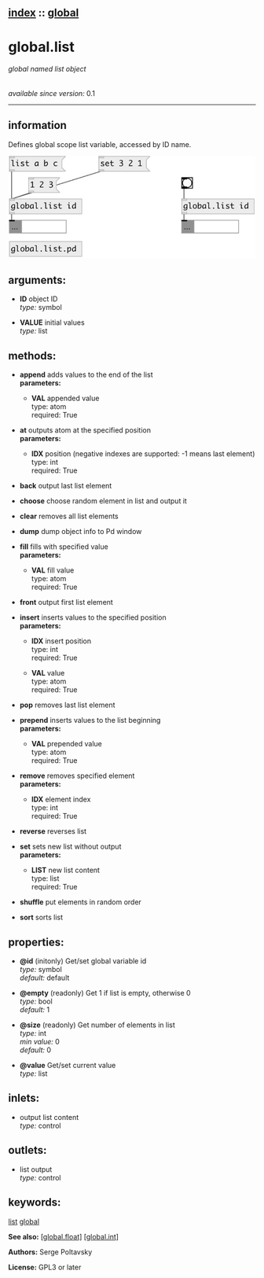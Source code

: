 [index](index.html) :: [global](category_global.html)
---

# global.list

###### global named list object

*available since version:* 0.1

---


## information
Defines global scope list variable, accessed by ID name.


[![example](../examples/img/global.list.jpg)](../examples/pd/global.list.pd)



## arguments:

* **ID**
object ID<br>
_type:_ symbol<br>

* **VALUE**
initial values<br>
_type:_ list<br>



## methods:

* **append**
adds values to the end of the list<br>
  __parameters:__
  - **VAL** appended value<br>
    type: atom <br>
    required: True <br>

* **at**
outputs atom at the specified position<br>
  __parameters:__
  - **IDX** position (negative indexes are supported: -1 means last element)<br>
    type: int <br>
    required: True <br>

* **back**
output last list element<br>

* **choose**
choose random element in list and output it<br>

* **clear**
removes all list elements<br>

* **dump**
dump object info to Pd window<br>

* **fill**
fills with specified value<br>
  __parameters:__
  - **VAL** fill value<br>
    type: atom <br>
    required: True <br>

* **front**
output first list element<br>

* **insert**
inserts values to the specified position<br>
  __parameters:__
  - **IDX** insert position<br>
    type: int <br>
    required: True <br>

  - **VAL** value<br>
    type: atom <br>
    required: True <br>

* **pop**
removes last list element<br>

* **prepend**
inserts values to the list beginning<br>
  __parameters:__
  - **VAL** prepended value<br>
    type: atom <br>
    required: True <br>

* **remove**
removes specified element<br>
  __parameters:__
  - **IDX** element index<br>
    type: int <br>
    required: True <br>

* **reverse**
reverses list<br>

* **set**
sets new list without output<br>
  __parameters:__
  - **LIST** new list content<br>
    type: list <br>
    required: True <br>

* **shuffle**
put elements in random order<br>

* **sort**
sorts list<br>




## properties:

* **@id** (initonly)
Get/set global variable id<br>
_type:_ symbol<br>
_default:_ default<br>

* **@empty** (readonly)
Get 1 if list is empty, otherwise 0<br>
_type:_ bool<br>
_default:_ 1<br>

* **@size** (readonly)
Get number of elements in list<br>
_type:_ int<br>
_min value:_ 0<br>
_default:_ 0<br>

* **@value** 
Get/set current value<br>
_type:_ list<br>



## inlets:

* output list content<br>
_type:_ control



## outlets:

* list output<br>
_type:_ control



## keywords:

[list](keywords/list.html)
[global](keywords/global.html)



**See also:**
[\[global.float\]](global.float.html)
[\[global.int\]](global.int.html)




**Authors:** Serge Poltavsky




**License:** GPL3 or later





